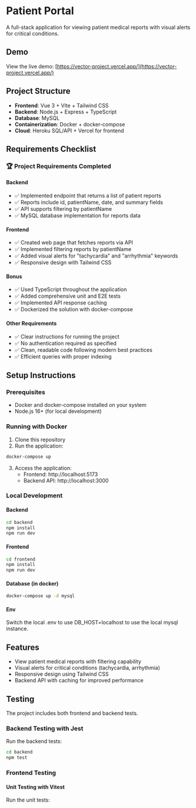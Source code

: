 # Patient Portal

A full-stack application for viewing patient medical reports with visual alerts for critical conditions.

## Demo

View the live demo: [https://vector-project.vercel.app/](https://vector-project.vercel.app/)

## Project Structure

- **Frontend**: Vue 3 + Vite + Tailwind CSS
- **Backend**: Node.js + Express + TypeScript
- **Database**: MySQL
- **Containerization**: Docker + docker-compose
- **Cloud**: Heroku SQL/API + Vercel for frontend

## Requirements Checklist

### 🏆 Project Requirements Completed

#### Backend

- ✅ Implemented endpoint that returns a list of patient reports
- ✅ Reports include id, patientName, date, and summary fields
- ✅ API supports filtering by patientName
- ✅ MySQL database implementation for reports data

#### Frontend

- ✅ Created web page that fetches reports via API
- ✅ Implemented filtering reports by patientName
- ✅ Added visual alerts for "tachycardia" and "arrhythmia" keywords
- ✅ Responsive design with Tailwind CSS

#### Bonus

- ✅ Used TypeScript throughout the application
- ✅ Added comprehensive unit and E2E tests
- ✅ Implemented API response caching
- ✅ Dockerized the solution with docker-compose

#### Other Requirements

- ✅ Clear instructions for running the project
- ✅ No authentication required as specified
- ✅ Clean, readable code following modern best practices
- ✅ Efficient queries with proper indexing

## Setup Instructions

### Prerequisites

- Docker and docker-compose installed on your system
- Node.js 16+ (for local development)

### Running with Docker

1. Clone this repository
2. Run the application:

```bash
docker-compose up
```

3. Access the application:
   - Frontend: http://localhost:5173
   - Backend API: http://localhost:3000

### Local Development

#### Backend

```bash
cd backend
npm install
npm run dev
```

#### Frontend

```bash
cd frontend
npm install
npm run dev
```

#### Database (in docker)

```bash
docker-compose up -d mysql
```

#### Env

Switch the local .env to use DB_HOST=localhost to use the local mysql instance.

## Features

- View patient medical reports with filtering capability
- Visual alerts for critical conditions (tachycardia, arrhythmia)
- Responsive design using Tailwind CSS
- Backend API with caching for improved performance

## Testing

The project includes both frontend and backend tests.

### Backend Testing with Jest

Run the backend tests:

```bash
cd backend
npm test
```

### Frontend Testing

#### Unit Testing with Vitest

Run the unit tests:

```

```
